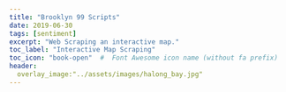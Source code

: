 ```yaml
---
title: "Brooklyn 99 Scripts"
date: 2019-06-30
tags: [sentiment]
excerpt: "Web Scraping an interactive map."
toc_label: "Interactive Map Scraping"
toc_icon: "book-open"  #  Font Awesome icon name (without fa prefix)
header:
  overlay_image:"../assets/images/halong_bay.jpg"
---
```




